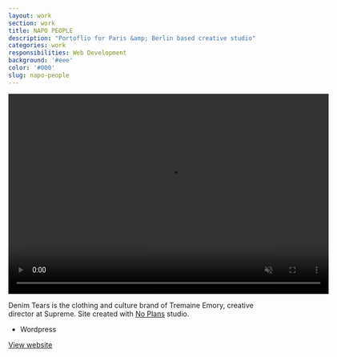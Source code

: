 ```yaml
---
layout: work
section: work
title: NAPO PEOPLE
description: "Portoflio for Paris &amp; Berlin based creative studio"
categories: work
responsibilities: Web Development
background: '#eee'
color: '#000'
slug: napo-people
---
```


<div>
  <video loop muted playsinline id="{{ page.slug }}" class="browser_img" title="{{ page.title }}"
    preload="auto" width="640" height="400" data-setup="{}">
    <source src="{{ site.root }}/work/videos/napo.mp4#t=0.1" type='video/mp4'>
  </video>
</div>

<p>
  Denim Tears is the clothing and culture brand of Tremaine Emory, creative director at Supreme. Site created with <a href="https://no-plans.com/" target="_blank">No Plans</a> studio.
</p>

<ul class="tags">
  <li>Wordpress</li>
</ul>

<a href="https://napopeople.com/" class="button" rel="external">View website</a>

